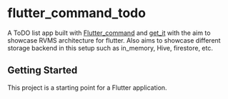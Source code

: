 # flutter_command_todo

A ToDO list app built with [Flutter_command](https://pub.dev/packages/flutter_command) and [get_it](https://pub.dev/packages/get_it) with the aim to showcase RVMS architecture for flutter. Also aims to showcase different storage backend in this setup such as in_memory, Hive, firestore, etc.

## Getting Started

This project is a starting point for a Flutter application.

